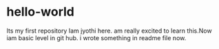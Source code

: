 # hello-world
Its my first repository
 Iam jyothi here. am really excited to learn this.Now iam basic level in git hub. i wrote something in readme file now.

